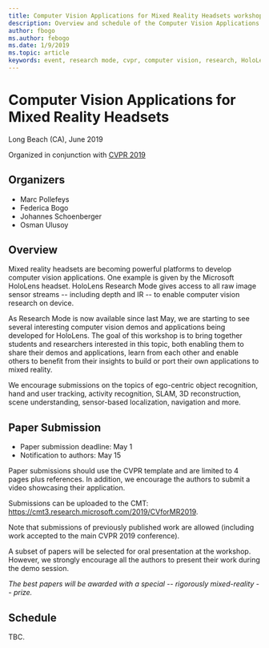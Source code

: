 ```yaml
---
title: Computer Vision Applications for Mixed Reality Headsets workshop at CVPR 2019
description: Overview and schedule of the Computer Vision Applications for Mixed Reality Headsets workshop, to be delivered at the CVPR Conference on June 2019.
author: fbogo
ms.author: febogo
ms.date: 1/9/2019
ms.topic: article
keywords: event, research mode, cvpr, computer vision, research, HoloLens
---
```


# Computer Vision Applications for Mixed Reality Headsets
Long Beach (CA), June 2019

Organized in conjunction with [CVPR 2019](http://cvpr2019.thecvf.com/)

## Organizers
* Marc Pollefeys
* Federica Bogo
* Johannes Schoenberger
* Osman Ulusoy

## Overview
Mixed reality headsets are becoming powerful platforms to develop computer vision applications. 
One example is given by the Microsoft HoloLens headset. HoloLens Research Mode gives access to all raw image sensor streams -- including depth and IR --  to enable computer vision research on device.

As Research Mode is now available since last May, we are starting to see several interesting computer vision demos and applications being developed for HoloLens.
The goal of this workshop is to bring together students and researchers interested in this topic, both enabling them to share their demos and applications, learn from each other and enable others to benefit from their insights to build or port their own applications to mixed reality.

We encourage submissions on the topics of ego-centric object recognition, hand and user tracking, activity recognition, SLAM, 3D reconstruction, scene understanding, sensor-based localization, navigation and more.

## Paper Submission
* Paper submission deadline: May 1
* Notification to authors: May 15

Paper submissions should use the CVPR template and are limited to 4 pages plus references. In addition, we encourage the authors to submit a video showcasing their application.

Submissions can be uploaded to the CMT: https://cmt3.research.microsoft.com/2019/CVforMR2019.

Note that submissions of previously published work are allowed (including work accepted to the main CVPR 2019 conference). 

A subset of papers will be selected for oral presentation at the workshop. However, we strongly encourage all the authors to present their work during the demo session.

_The best papers will be awarded with a special -- rigorously mixed-reality -- prize._

## Schedule
TBC.

